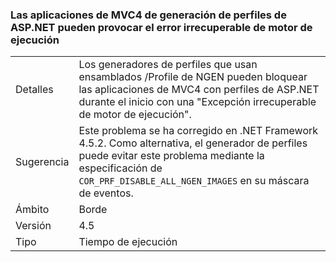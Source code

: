 ### <a name="profiling-aspnet-mvc4-apps-can-lead-to-fatal-execution-engine-error"></a>Las aplicaciones de MVC4 de generación de perfiles de ASP.NET pueden provocar el error irrecuperable de motor de ejecución

|   |   |
|---|---|
|Detalles|Los generadores de perfiles que usan ensamblados /Profile de NGEN pueden bloquear las aplicaciones de MVC4 con perfiles de ASP.NET durante el inicio con una "Excepción irrecuperable de motor de ejecución".|
|Sugerencia|Este problema se ha corregido en .NET Framework 4.5.2. Como alternativa, el generador de perfiles puede evitar este problema mediante la especificación de <code>COR_PRF_DISABLE_ALL_NGEN_IMAGES</code> en su máscara de eventos.|
|Ámbito|Borde|
|Versión|4.5|
|Tipo|Tiempo de ejecución|

